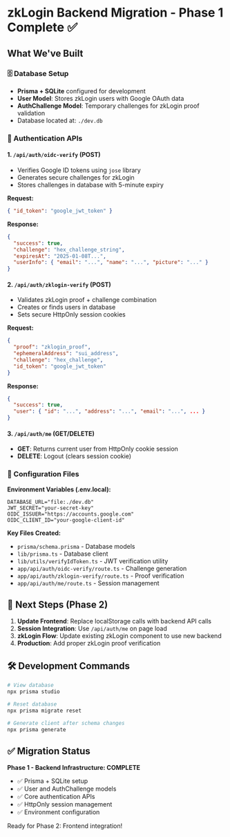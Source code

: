 # zkLogin Backend Migration - Phase 1 Complete ✅

## What We've Built

### 🗄️ Database Setup
- **Prisma + SQLite** configured for development
- **User Model**: Stores zkLogin users with Google OAuth data
- **AuthChallenge Model**: Temporary challenges for zkLogin proof validation
- Database located at: `./dev.db`

### 🔐 Authentication APIs

#### 1. `/api/auth/oidc-verify` (POST)
- Verifies Google ID tokens using `jose` library
- Generates secure challenges for zkLogin
- Stores challenges in database with 5-minute expiry

**Request:**
```json
{ "id_token": "google_jwt_token" }
```

**Response:**
```json
{
  "success": true,
  "challenge": "hex_challenge_string",
  "expiresAt": "2025-01-08T...",
  "userInfo": { "email": "...", "name": "...", "picture": "..." }
}
```

#### 2. `/api/auth/zklogin-verify` (POST)
- Validates zkLogin proof + challenge combination
- Creates or finds users in database
- Sets secure HttpOnly session cookies

**Request:**
```json
{
  "proof": "zklogin_proof",
  "ephemeralAddress": "sui_address",
  "challenge": "hex_challenge",
  "id_token": "google_jwt_token"
}
```

**Response:**
```json
{
  "success": true,
  "user": { "id": "...", "address": "...", "email": "...", ... }
}
```

#### 3. `/api/auth/me` (GET/DELETE)
- **GET**: Returns current user from HttpOnly cookie session
- **DELETE**: Logout (clears session cookie)

### 🔧 Configuration Files

**Environment Variables (.env.local):**
```env
DATABASE_URL="file:./dev.db"
JWT_SECRET="your-secret-key"
OIDC_ISSUER="https://accounts.google.com"
OIDC_CLIENT_ID="your-google-client-id"
```

**Key Files Created:**
- `prisma/schema.prisma` - Database models
- `lib/prisma.ts` - Database client
- `lib/utils/verifyIdToken.ts` - JWT verification utility
- `app/api/auth/oidc-verify/route.ts` - Challenge generation
- `app/api/auth/zklogin-verify/route.ts` - Proof verification
- `app/api/auth/me/route.ts` - Session management

## 🚀 Next Steps (Phase 2)

1. **Update Frontend**: Replace localStorage calls with backend API calls
2. **Session Integration**: Use `/api/auth/me` on page load
3. **zkLogin Flow**: Update existing zkLogin component to use new backend
4. **Production**: Add proper zkLogin proof verification

## 🛠️ Development Commands

```bash
# View database
npx prisma studio

# Reset database
npx prisma migrate reset

# Generate client after schema changes
npx prisma generate
```

## ✅ Migration Status

**Phase 1 - Backend Infrastructure: COMPLETE**
- ✅ Prisma + SQLite setup
- ✅ User and AuthChallenge models
- ✅ Core authentication APIs
- ✅ HttpOnly session management
- ✅ Environment configuration

Ready for Phase 2: Frontend integration!
